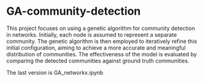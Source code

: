 # GA-community-detection

This project focuses on using a genetic algorithm for community detection in networks. Initially, each node is assumed to represent a separate community. The genetic algorithm is then employed to iteratively refine this initial configuration, aiming to achieve a more accurate and meaningful distribution of communities. The effectiveness of the model is evaluated by comparing the detected communities against ground truth communities.

The last version is GA_networkx.ipynb

